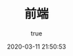 ---
pageComponent:
  name: Catalogue
  data:
    path: 01.前端
    imgUrl: /imgs/web.png
    description: JavaScript、ES6、Vue框架等前端技术
title: 前端
date: 2020-03-11 21:50:53
permalink: /web/
sidebar: false
article: false
comment: false
editLink: false
author:
  name: liyuancheng
  link: https://github.com/lyc2014
---